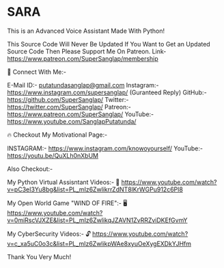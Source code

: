 # SARA
This is an Advanced Voice Assistant Made With Python!

This Source Code Will Never Be Updated If You Want to Get an Updated Source Code Then Please Support Me On Patreon.
Link- https://www.patreon.com/SuperSanglap/membership


💬 Connect With Me:-

E-Mail ID:- putatundasanglap@gmail.com 
Instagram:- https://www.instagram.com/supersanglap/ (Guranteed Reply)
GitHub:-    https://github.com/SuperSanglap/
Twitter:-   https://twitter.com/SuperSanglap/
Patreon:-   https://www.patreon.com/SuperSanglap/
YouTube:-   https://www.youtube.com/SanglapPutatunda/


🔥 Checkout My Motivational Page:-

INSTAGRAM:- https://www.instagram.com/knowoyourself/
YouTube:-   https://youtu.be/QuXLh0nXbUM


Also Checkout:-

My Python Virtual Assisntant Videos:- 🐍
https://www.youtube.com/watch?v=pC3eI3Yu8bg&list=PL_mIz6ZwlikrrZdNT8lKrWGPu912c6Pl8

My Open World Game "WIND OF FIRE":- 🖥
https://www.youtube.com/watch?v=0miRscVJXZE&list=PL_mIz6ZwlikqJZAVN1ZvRRZviDKEfGvmY

My CyberSecurity Videos:- 🔓
https://www.youtube.com/watch?v=c_xa5uC0o3c&list=PL_mIz6ZwlikpWAe8xyuOeXygEXDkYJHfm


Thank You Very Much!
